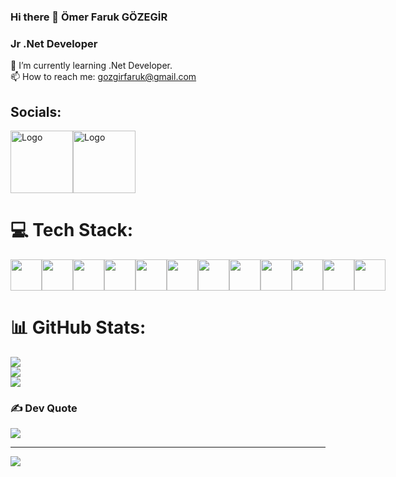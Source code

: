 ### Hi there 👋 Ömer Faruk GÖZEGİR

### Jr .Net Developer
🌱 I’m currently learning .Net Developer.
<br>
📫 How to reach me: gozgirfaruk@gmail.com

## Socials:
<div style="display: flex; gap: 10;">
  <a href="https://www.linkedin.com/in/gozgirfaruk/">
    <img src="https://cdn.pixabay.com/photo/2017/02/24/16/50/linkedin-2095609_1280.png" alt="Logo" width="100" height="100">
  </a> <span></span>
  <a href="https://www.instagram.com/gozgirfaruk/">
    <img src="https://cdn.pixabay.com/photo/2016/05/15/01/08/icon-1392950_1280.png" alt="Logo" width="100" height="100">
  </a>

</div>




# 💻 Tech Stack:
<div style="display: flex; gap: 10;">
  <a href="https://learn.microsoft.com/en-us/dotnet/csharp/" >
    <img src="https://cdn.worldvectorlogo.com/logos/c--4.svg" width="50" height="50">
  </a>

<a href="https://learn.microsoft.com/en-us/dotnet/">
   <img src="https://upload.wikimedia.org/wikipedia/commons/e/ee/.NET_Core_Logo.svg" width="50" height="50">
</a>
<a href="https://www.microsoft.com/tr-tr/sql-server/sql-server-2022">
  <img src="https://www.svgrepo.com/show/303229/microsoft-sql-server-logo.svg" width="50" height="50">
</a>
<a href="https://www.mysql.com/">
  <img src="https://www.svgrepo.com/show/303251/mysql-logo.svg" width="50" height="50">
</a>
<a href="https://www.postgresql.org/">
  <img src="https://www.svgrepo.com/show/439268/postgresql.svg" width="50" height="50">
</a>
<a href="https://www.mongodb.com/">
   <img src="https://www.svgrepo.com/show/373845/mongo.svg" width="50" height="50">
</a>
 <a href="https://html.com/">
   <img src="https://www.svgrepo.com/show/452228/html-5.svg" width="50" height="50">
 </a>
<a href="https://www.javascript.com/">
  <img src="https://www.svgrepo.com/show/452045/js.svg" width="50" height="50">
</a>
<a href="https://azure.microsoft.com/">
  <img src="https://www.svgrepo.com/show/448271/azure-devops.svg" width="50" height="50">
</a>
<a href="https://git-scm.com/">
  <img src="https://www.svgrepo.com/show/452210/git.svg" width="50" height="50">
</a>
<a href="https://github.com/SignalR/SignalR">
  <img src="https://camo.githubusercontent.com/7756f4d96fbae10fad3ffb32fe76b870f037f5d3c77050786ff2d70b7c25d26c/68747470733a2f2f646f63732e6d6963726f736f66742e636f6d2f73762d73652f617a7572652f6d656469612f696e6465782f617a7572652d7369676e616c722e737667" width="50" height="50">
</a>
<a href="https://www.postman.com/">
  <img src="https://www.svgrepo.com/show/354202/postman-icon.svg" width="50" height="50">
</a>

</div>



# 📊 GitHub Stats:
![](https://github-readme-stats.vercel.app/api?username=gozgirfaruk&theme=tokyonight&hide_border=true&include_all_commits=true&count_private=false)<br/>
![](https://github-readme-streak-stats.herokuapp.com/?user=gozgirfaruk&theme=tokyonight&hide_border=true)<br/>
![](https://github-readme-stats.vercel.app/api/top-langs/?username=gozgirfaruk&theme=tokyonight&hide_border=true&include_all_commits=true&count_private=false&layout=compact)

### ✍️ Dev Quote
![](https://quotes-github-readme.vercel.app/api?type=horizontal&theme=tokyonight)

---
[![](https://visitcount.itsvg.in/api?id=gozgirfaruk&icon=0&color=0)](https://visitcount.itsvg.in)

<!-- Proudly created with GPRM ( https://gprm.itsvg.in ) -->
